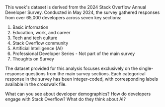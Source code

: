 This week's dataset is derived from the 2024 Stack Overflow Annual Developer Survey. Conducted in May 2024, the survey gathered responses from over 65,000 developers across seven key sections:

1.  Basic information
2.  Education, work, and career
3.  Tech and tech culture
4.  Stack Overflow community
5.  Artificial Intelligence  (AI)
6.  Professional Developer Series - Not part of the main survey
7.  Thoughts on Survey

The dataset provided for this analysis focuses exclusively on the single-response questions from the main survey sections. Each categorical response in the survey has been integer-coded, with corresponding labels available in the crosswalk file.

What can you see about developer demographics? How do developers engage with Stack Overflow? What do they think about AI?
